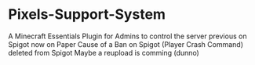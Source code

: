 # Pixels-Support-System
A Minecraft Essentials Plugin for Admins to control the server
previous on Spigot now on Paper
Cause of a Ban on Spigot (Player Crash Command) deleted from Spigot
Maybe a reupload is comming (dunno)
